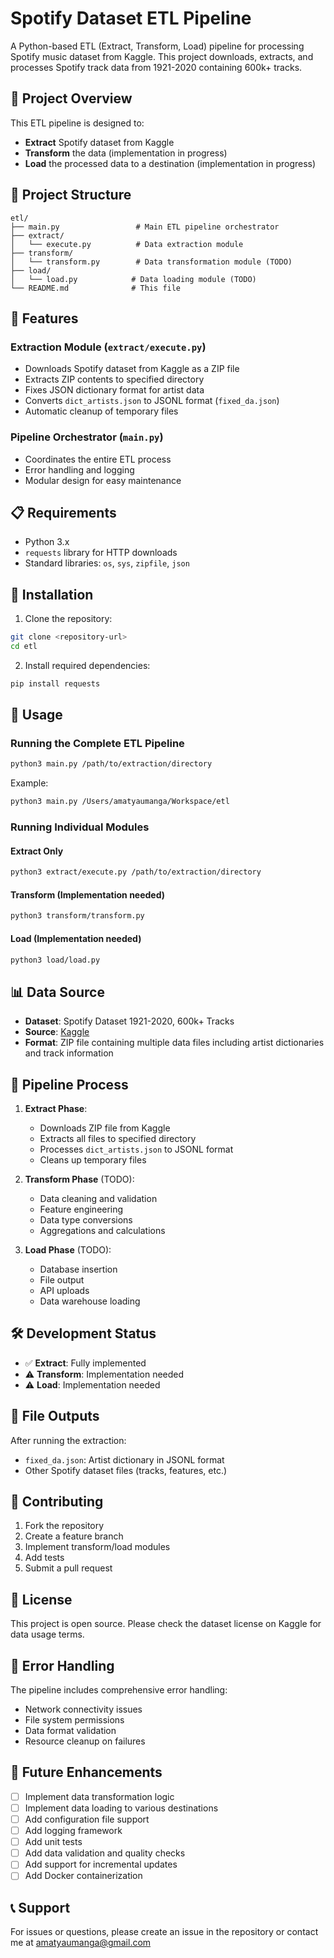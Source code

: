# Spotify Dataset ETL Pipeline

A Python-based ETL (Extract, Transform, Load) pipeline for processing Spotify music dataset from Kaggle. This project downloads, extracts, and processes Spotify track data from 1921-2020 containing 600k+ tracks.

## 🎵 Project Overview

This ETL pipeline is designed to:
- **Extract** Spotify dataset from Kaggle
- **Transform** the data (implementation in progress)
- **Load** the processed data to a destination (implementation in progress)

## 📁 Project Structure

```
etl/
├── main.py                 # Main ETL pipeline orchestrator
├── extract/
│   └── execute.py          # Data extraction module
├── transform/
│   └── transform.py        # Data transformation module (TODO)
├── load/
│   └── load.py            # Data loading module (TODO)
└── README.md              # This file
```

## 🚀 Features

### Extraction Module (`extract/execute.py`)
- Downloads Spotify dataset from Kaggle as a ZIP file
- Extracts ZIP contents to specified directory
- Fixes JSON dictionary format for artist data
- Converts `dict_artists.json` to JSONL format (`fixed_da.json`)
- Automatic cleanup of temporary files

### Pipeline Orchestrator (`main.py`)
- Coordinates the entire ETL process
- Error handling and logging
- Modular design for easy maintenance

## 📋 Requirements

- Python 3.x
- `requests` library for HTTP downloads
- Standard libraries: `os`, `sys`, `zipfile`, `json`

## 🔧 Installation

1. Clone the repository:
```bash
git clone <repository-url>
cd etl
```

2. Install required dependencies:
```bash
pip install requests
```

## 📖 Usage

### Running the Complete ETL Pipeline

```bash
python3 main.py /path/to/extraction/directory
```

Example:
```bash
python3 main.py /Users/amatyaumanga/Workspace/etl
```

### Running Individual Modules

#### Extract Only
```bash
python3 extract/execute.py /path/to/extraction/directory
```

#### Transform (Implementation needed)
```bash
python3 transform/transform.py
```

#### Load (Implementation needed)
```bash
python3 load/load.py
```

## 📊 Data Source

- **Dataset**: Spotify Dataset 1921-2020, 600k+ Tracks
- **Source**: [Kaggle](https://www.kaggle.com/datasets/yamaerenay/spotify-dataset-19212020-600k-tracks)
- **Format**: ZIP file containing multiple data files including artist dictionaries and track information

## 🔄 Pipeline Process

1. **Extract Phase**:
   - Downloads ZIP file from Kaggle
   - Extracts all files to specified directory
   - Processes `dict_artists.json` to JSONL format
   - Cleans up temporary files

2. **Transform Phase** (TODO):
   - Data cleaning and validation
   - Feature engineering
   - Data type conversions
   - Aggregations and calculations

3. **Load Phase** (TODO):
   - Database insertion
   - File output
   - API uploads
   - Data warehouse loading

## 🛠️ Development Status

- ✅ **Extract**: Fully implemented
- ⚠️ **Transform**: Implementation needed
- ⚠️ **Load**: Implementation needed

## 📝 File Outputs

After running the extraction:
- `fixed_da.json`: Artist dictionary in JSONL format
- Other Spotify dataset files (tracks, features, etc.)

## 🤝 Contributing

1. Fork the repository
2. Create a feature branch
3. Implement transform/load modules
4. Add tests
5. Submit a pull request

## 📜 License

This project is open source. Please check the dataset license on Kaggle for data usage terms.

## 🐛 Error Handling

The pipeline includes comprehensive error handling:
- Network connectivity issues
- File system permissions
- Data format validation
- Resource cleanup on failures

## 🔮 Future Enhancements

- [ ] Implement data transformation logic
- [ ] Implement data loading to various destinations
- [ ] Add configuration file support
- [ ] Add logging framework
- [ ] Add unit tests
- [ ] Add data validation and quality checks
- [ ] Add support for incremental updates
- [ ] Add Docker containerization

## 📞 Support

For issues or questions, please create an issue in the repository or contact me at amatyaumanga@gmail.com
